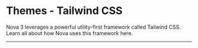 # Themes - Tailwind CSS

Nova 3 leverages a powerful utility-first framework called Tailwind CSS. Learn all about how Nova uses this framework here.

---
